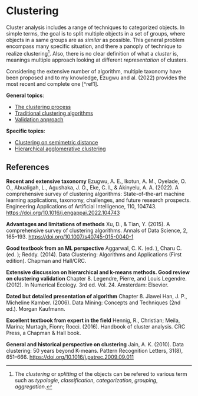 # Clustering

Cluster analysis includes a range of techniques to categorized objects. In 
simple terms, the goal is to split multiple objects in a set of groups, where 
objects in a same groups are as *similar* as possible. This general problem 
encompass many specific situation, and there a panoply of technique to realize 
clustering[^info1]. Also, there is no clear definition of what a *cluster* is, 
meanings multiple approach looking at different *representation* of clusters.

Considering the extensive number of algorithm, multiple taxonomy have
been proposed and to my knowledge, Ezugwu and al. (2022)
provides the most recent and complete one [^ref1].

**General topics**:
- [The clustering process](../6)
- [Traditional clustering algorithms](../7)
- [Validation approach](../9)

**Specific topics**:
- [Clustering on semimetric distance](../17)
- [Hierarchical agglomerative clustering](../32)

## References

**Recent and extensive taxonomy**
Ezugwu, A. E., Ikotun, A. M., Oyelade, O. O., Abualigah, L., Agushaka, J. O., Eke, C. I., & Akinyelu, A. A. (2022). A comprehensive survey of clustering algorithms: State-of-the-art machine learning applications, taxonomy, challenges, and future research prospects. Engineering Applications of Artificial Intelligence, 110, 104743. <https://doi.org/10.1016/j.engappai.2022.104743>

**Advantages and limitations of methods**
Xu, D., & Tian, Y. (2015). A comprehensive survey of clustering algorithms. Annals of Data Science, 2, 165–193. <https://doi.org/10.1007/s40745-015-0040-1>

**Good textbook from an ML perspective**
Aggarwal, C. K. (ed. ), Charu C. (ed. ); Reddy. (2014). Data Clustering: Algorithms and Applications (First edition). Chapman and Hall/CRC. 
    
**Extensive discussion on hierarchical and k-means methods. Good
review on clustering validation**
Chapter 8. Legendre, Pierre, and Louis Legendre. (2012). In Numerical Ecology. 3rd ed. Vol. 24. Amsterdam: Elsevier.

**Dated but detailed presentation of algorithm**
Chapter 8. Jiawei Han, J. P., Micheline Kamber. (2006). Data Mining: Concepts and Techniques (2nd ed.). Morgan Kaufmann.

**Excellent textbook from expert in the field**
Hennig, R., Christian; Meila, Marina; Murtagh, Fionn; Rocci. (2016). Handbook of cluster analysis. CRC Press, a Chapman & Hall book.

**General and historical perspective on clustering**
Jain, A. K. (2010). Data clustering: 50 years beyond K-means. Pattern Recognition Letters, 31(8), 651–666. <https://doi.org/10.1016/j.patrec.2009.09.011>

[^info1]: The *clustering* or *splitting* of the objects can be refered to various term such as *typologie*, *classification*, *categorization*, *grouping*, *aggregation*.
